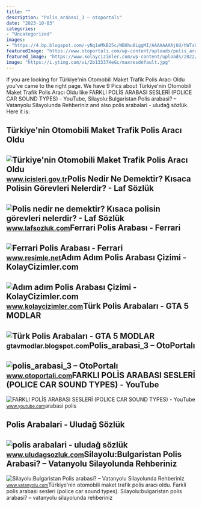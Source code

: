 ```yaml
---
title: ""
description: "Polis_arabasi_3 – otoportalı"
date: "2023-10-03"
categories:
- "Uncategorized"
images:
- "https://4.bp.blogspot.com/-yNq1eMkB25c/WBUhu8LggMI/AAAAAAAAj6U/hWTxO7FUL8AXCeu65sZUnBo_OtsWicfWgCLcB/s1600/polis_arabasi.jpg"
featuredImage: "https://www.otoportali.com/wp-content/uploads/polis_arabasi_3.jpeg"
featured_image: "https://www.kolaycizimler.com/wp-content/uploads/2022/06/polis-arabasi-cizimi.jpg"
image: "https://i.ytimg.com/vi/2b13337HeGc/maxresdefault.jpg"
---
```


If you are looking for Türkiye'nin Otomobili Maket Trafik Polis Aracı Oldu you've came to the right page. We have 9 Pics about Türkiye'nin Otomobili Maket Trafik Polis Aracı Oldu like FARKLI POLİS ARABASI SESLERİ (POLICE CAR SOUND TYPES) - YouTube, Silayolu:Bulgaristan Polis arabasi? – Vatanyolu Silayolunda Rehberiniz and also polis arabalari - uludağ sözlük. Here it is:

Türkiye'nin Otomobili Maket Trafik Polis Aracı Oldu
---------------------------------------------------

 ![Türkiye'nin Otomobili Maket Trafik Polis Aracı Oldu](https://www.icisleri.gov.tr/kurumlar/icisleri.gov.tr/icerikYonetimi/haberler/2020/03/maket_trafik_polis_arabasi.jpg) <small>www.icisleri.gov.tr</small>Polis Nedir Ne Demektir? Kısaca Polisin Görevleri Nelerdir? - Laf Sözlük
------------------------------------------------------------------------

 ![Polis nedir ne demektir? Kısaca polisin görevleri nelerdir? - Laf Sözlük](https://4.bp.blogspot.com/-yNq1eMkB25c/WBUhu8LggMI/AAAAAAAAj6U/hWTxO7FUL8AXCeu65sZUnBo_OtsWicfWgCLcB/s1600/polis_arabasi.jpg) <small>www.lafsozluk.com</small>Ferrari Polis Arabası - Ferrari
-------------------------------

 ![Ferrari Polis Arabası - Ferrari](http://www.resimle.net/data/media/26/ferrari-turk-polis-arabasi.jpg) <small>www.resimle.net</small>Adım Adım Polis Arabası Çizimi - KolayCizimler.com
--------------------------------------------------

 ![Adım adım Polis Arabası Çizimi - KolayCizimler.com](https://www.kolaycizimler.com/wp-content/uploads/2022/06/polis-arabasi-cizimi.jpg) <small>www.kolaycizimler.com</small>Türk Polis Arabaları - GTA 5 MODLAR
-----------------------------------

 ![Türk Polis Arabaları - GTA 5 MODLAR](https://img.gta5-mods.com/q95/images/turkiye-polis-arabalari-turkish-police-cars/bd6e8d-10.png) <small>gtavmodlar.blogspot.com</small>Polis\_arabasi\_3 – OtoPortalı
------------------------------

 ![polis_arabasi_3 – OtoPortalı](https://www.otoportali.com/wp-content/uploads/polis_arabasi_3.jpeg) <small>www.otoportali.com</small>FARKLI POLİS ARABASI SESLERİ (POLICE CAR SOUND TYPES) - YouTube
---------------------------------------------------------------

 ![FARKLI POLİS ARABASI SESLERİ (POLICE CAR SOUND TYPES) - YouTube](https://i.ytimg.com/vi/2b13337HeGc/maxresdefault.jpg) <small>www.youtube.com</small>arabasi polis

Polis Arabalari - Uludağ Sözlük
-------------------------------

 ![polis arabalari - uludağ sözlük](http://galeri2.uludagsozluk.com/385/polis-arabalari_503608.gif) <small>www.uludagsozluk.com</small>Silayolu:Bulgaristan Polis Arabasi? – Vatanyolu Silayolunda Rehberiniz
----------------------------------------------------------------------

 ![Silayolu:Bulgaristan Polis arabasi? – Vatanyolu Silayolunda Rehberiniz](https://www.vatanyolu.com/wp-content/uploads/2017/03/bulgaristanpolis.jpg) <small>www.vatanyolu.com</small>Türkiye'nin otomobili maket trafik polis aracı oldu. Farkli poli̇s arabasi sesleri̇ (police car sound types). Silayolu:bulgaristan polis arabasi? – vatanyolu silayolunda rehberiniz

